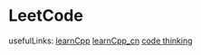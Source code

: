 # LeetCode


usefulLinks:
[learnCpp](https://www.learncpp.com/)
[learnCpp_cn](http://blog.0xfe.cc/Learncpp_CN/MOC/)
[code thinking](https://github.com/youngyangyang04/leetcode-master)

